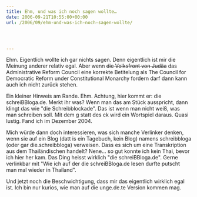 ```yaml
---
title: Ehm, und was ich noch sagen wollte…
date: 2006-09-21T10:55:00+00:00
url: /2006/09/ehm-und-was-ich-noch-sagen-wollte/




---
```

Ehm. Eigentlich wollte ich gar nichts sagen. Denn eigentlich ist mir die Meinung anderer relativ egal. Aber wenn <del>die Volksfront von Judäa</del> das Administrative Reform Council eine korrekte Betitelung als The Council for Democratic Reform under Constitutional Monarchy fordern darf dann kann auch ich nicht zurück stehen.

Ein kleiner Hinweis am Rande. Ehm. Achtung, hier kommt er: die schreiBBloga.de. Merkt ihr was? Wenn man das am Stück ausspricht, dann klingt das wie "die Schreibblockade". Das ist wenn man nicht weiß, was man schreiben soll. Mit dem g statt des ck wird ein Wortspiel daraus. Quasi lustig. Fand ich im Dezember 2004.

Mich würde dann doch interessieren, was sich manche Verlinker denken, wenn sie auf ein Blog (datt is ein Tagebuch, kein Blog) namens schreibbloga (oder gar die.schreibbloga) verweisen. Dass es sich um eine Transkription aus dem Thailändischen handelt? Nene... so gut konnte ich kein Thai, bevor ich hier her kam. Das Ding heisst wirklich "die schreiBBloga.de". Gerne verlinkbar mit "Wie ich auf der die schreiBBloga.de lesen durfte putscht man mal wieder in Thailand".

Und jetzt noch die Beschwichtigung, dass mir das eigentlich wirklich egal ist. Ich bin nur kurios, wie man auf die unge.de.te Version kommen mag.
